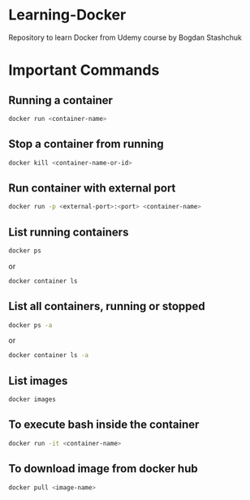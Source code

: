 # Learning-Docker
Repository to learn Docker from Udemy course by Bogdan Stashchuk

# Important Commands

## Running a container

```bash
docker run <container-name>
```

## Stop a container from running

```bash
docker kill <container-name-or-id>
```

## Run container with external port

```bash
docker run -p <external-port>:<port> <container-name>
```

## List running containers

```bash
docker ps
```

or

```bash
docker container ls
```

## List all containers, running or stopped

```bash
docker ps -a
```
or

```bash
docker container ls -a
```

## List images

```bash
docker images
```

## To execute bash inside the container

```bash
docker run -it <container-name>
```

## To download image from docker hub

```bash
docker pull <image-name>
```